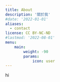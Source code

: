 ```yaml
---
title: About
description: '關於我'
#date: '2022-01-01'
aliases:
  - contact
license: CC BY-NC-ND
#lastmod: '2022-08-01'
menu:
    main: 
        weight: -90
        params:
            icon: user
---
```

hi